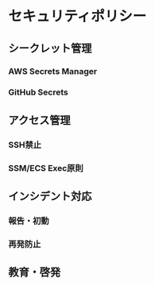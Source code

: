 # セキュリティポリシー

## シークレット管理
### AWS Secrets Manager
### GitHub Secrets

## アクセス管理
### SSH禁止
### SSM/ECS Exec原則

## インシデント対応
### 報告・初動
### 再発防止

## 教育・啓発
